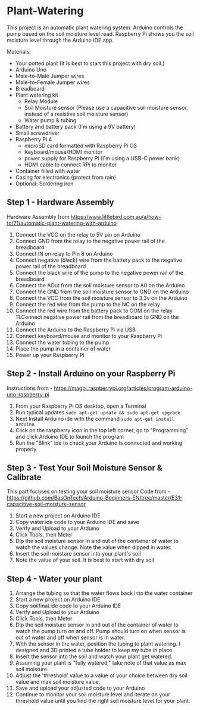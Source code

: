 # Plant-Watering

This project is an automatic plant watering system. Arduino controls the pump based on the soil moisture level read. Raspberry Pi shows you the soil moisture level through the Arduino IDE app.

Materials:
- Your potted plant (It is best to start this project with dry soil.)
- Arduino Uno
- Male-to-Male Jumper wires
- Male-to-Female Jumper wires
- Breadboard
- Plant watering kit 
  - Relay Module
  - Soil Moisture sensor (Please use a capacitive soil moisture sensor, instead of a resistive soil moisture sensor)
  - Water pump & tubing
- Battery and battery pack (I'm using a 9V battery)
- Small screwdriver
- Raspberry Pi 4
  - microSD card formatted with Raspberry Pi OS
  - Keyboard/mouse/HDMI monitor
  - power supply for Raspberry Pi (I'm using a USB-C power bank)
  - HDMI cable to connect RPi to monitor
- Container filled with water
- Casing for electronics (protect from rain)
- Optional: Soldering iron

## Step 1 - Hardware Assembly
Hardware Assembly from https://www.littlebird.com.au/a/how-to/71/automatic-plant-watering-with-arduino
1. Connect the VCC on the relay to 5V pin on Arduino
2. Connect GND from the relay to the negative power rail of the breadboard
3. Connect IN on relay to Pin 8 on Arduino
4. Connect negative (black) wire from the battery pack to the negative power rail of the breadboard
5. Connect the black wire of the pump to the negative power rail of the breadboard
6. Connect the AOut from the soil moisture sensor to A0 on the Arduino
7. Connect the GND from the soil moisture sensor to GND on the Arduino
8. Connect the VCC from the soil moisture sensor to 3.3v on the Arduino
9. Connect the red wire from the pump to the NC on the relay
10. Connect the red wire from the battery pack to COM on the relay
11.Connect negative power rail from the breadboard to GND on the Arduino
12. Connect the Arduino to the Raspberry Pi via USB
13. Connect keyboard/mouse and monitor to your Raspberry Pi
14. Connect the water tubing to the pump
15. Place the pump in a container of water
16. Power up your Raspberry Pi

## Step 2 - Install Arduino on your Raspberry Pi
Instructions from - https://magpi.raspberrypi.org/articles/program-arduino-uno-raspberry-pi
1. From your Raspberry Pi OS desktop, open a Terminal
2. Run typical updates ```sudo apt-get update && sudo apt-get upgrade```
3. Next Install Arduino ide with the command ```sudo apt-get install arduino```
4. Click on the raspberry icon in the top left corner, go to "Programming" and click Arduino IDE to launch the program
5. Run the "Blink" ide to check your Arduino is connected and working properly.

## Step 3 - Test Your Soil Moisture Sensor & Calibrate
This part focuses on testing your soil moisture sensor
Code from - https://github.com/BasOnTech/Arduino-Beginners-EN/tree/master/E31-capacitive-soil-moisture-sensor
1. Start a new project on Arduino IDE
2. Copy water.ide code to your Arduino IDE and save
3. Verify and Upload to your Arduino
4. Click Tools, then Meter
5. Dip the soil moisture sensor in and out of the container of water to watch the values change. Note the value when dipped in water.
6. Insert the soil moisture sensor into your plant's soil
7. Note the value of your soil. It is best to start with dry soil

## Step 4 - Water your plant
1. Arrange the tubing so that the water flows back into the water container
2. Start a new project on Arduino IDE
3. Copy soilfinal.ide code to your Arduino IDE
4. Verify and Upload to your Arduino
5. Click Tools, then Meter
6. Dip the soil moisture sensor in and out of the container of water to watch the pump turn on and off. Pump should turn on when sensor is out of water and off when sensor is in water.
7. With the sensor in the water, position the tubing to plant watering. I designed and 3D printed a tube holder to keep my tube in place
8. Insert the sensor into the soil and watch your plant get watered.
9. Assuming your plant is "fully watered," take note of that value as max soil moisture.
9. Adjust the 'threshold' value to a value of your choice between dry soil value and max soil moisture value.
10. Save and upload your adjusted code to your Arduino
11. Continue to monitor your soil moisture level and iterate on your threshold value until you find the right soil moisture level for your plant.

